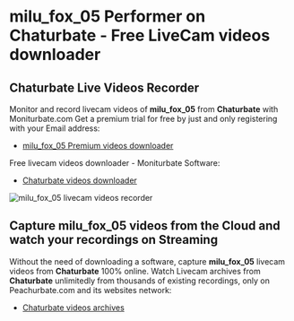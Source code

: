 # milu_fox_05 Performer on Chaturbate - Free LiveCam videos downloader

## Chaturbate Live Videos Recorder

Monitor and record livecam videos of **milu_fox_05** from **Chaturbate** with Moniturbate.com
Get a premium trial for free by just and only registering with your Email address:
* [milu_fox_05 Premium videos downloader](https://moniturbate.com/request-demo-licence-key.html)

Free livecam videos downloader - Moniturbate Software:
* [Chaturbate videos downloader](https://moniturbate.com/moniturbate-download-software.html)

![milu_fox_05 livecam videos recorder](https://peachurnet.com/templates/moniturbate-software.png)


## Capture milu_fox_05 videos from the Cloud and watch your recordings on Streaming

Without the need of downloading a software, capture **milu_fox_05** livecam videos from **Chaturbate** 100% online.
Watch Livecam archives from **Chaturbate** unlimitedly from thousands of existing recordings, only on Peachurbate.com and its websites network:
* [Chaturbate videos archives](https://peachurnet.com/)